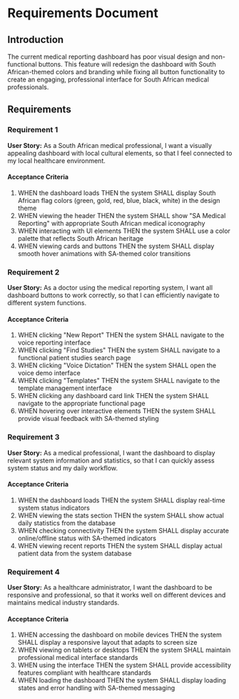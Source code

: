 # Requirements Document

## Introduction

The current medical reporting dashboard has poor visual design and non-functional buttons. This feature will redesign the dashboard with South African-themed colors and branding while fixing all button functionality to create an engaging, professional interface for South African medical professionals.

## Requirements

### Requirement 1

**User Story:** As a South African medical professional, I want a visually appealing dashboard with local cultural elements, so that I feel connected to my local healthcare environment.

#### Acceptance Criteria

1. WHEN the dashboard loads THEN the system SHALL display South African flag colors (green, gold, red, blue, black, white) in the design theme
2. WHEN viewing the header THEN the system SHALL show "SA Medical Reporting" with appropriate South African medical iconography
3. WHEN interacting with UI elements THEN the system SHALL use a color palette that reflects South African heritage
4. WHEN viewing cards and buttons THEN the system SHALL display smooth hover animations with SA-themed color transitions

### Requirement 2

**User Story:** As a doctor using the medical reporting system, I want all dashboard buttons to work correctly, so that I can efficiently navigate to different system functions.

#### Acceptance Criteria

1. WHEN clicking "New Report" THEN the system SHALL navigate to the voice reporting interface
2. WHEN clicking "Find Studies" THEN the system SHALL navigate to a functional patient studies search page
3. WHEN clicking "Voice Dictation" THEN the system SHALL open the voice demo interface
4. WHEN clicking "Templates" THEN the system SHALL navigate to the template management interface
5. WHEN clicking any dashboard card link THEN the system SHALL navigate to the appropriate functional page
6. WHEN hovering over interactive elements THEN the system SHALL provide visual feedback with SA-themed styling

### Requirement 3

**User Story:** As a medical professional, I want the dashboard to display relevant system information and statistics, so that I can quickly assess system status and my daily workflow.

#### Acceptance Criteria

1. WHEN the dashboard loads THEN the system SHALL display real-time system status indicators
2. WHEN viewing the stats section THEN the system SHALL show actual daily statistics from the database
3. WHEN checking connectivity THEN the system SHALL display accurate online/offline status with SA-themed indicators
4. WHEN viewing recent reports THEN the system SHALL display actual patient data from the system database

### Requirement 4

**User Story:** As a healthcare administrator, I want the dashboard to be responsive and professional, so that it works well on different devices and maintains medical industry standards.

#### Acceptance Criteria

1. WHEN accessing the dashboard on mobile devices THEN the system SHALL display a responsive layout that adapts to screen size
2. WHEN viewing on tablets or desktops THEN the system SHALL maintain professional medical interface standards
3. WHEN using the interface THEN the system SHALL provide accessibility features compliant with healthcare standards
4. WHEN loading the dashboard THEN the system SHALL display loading states and error handling with SA-themed messaging